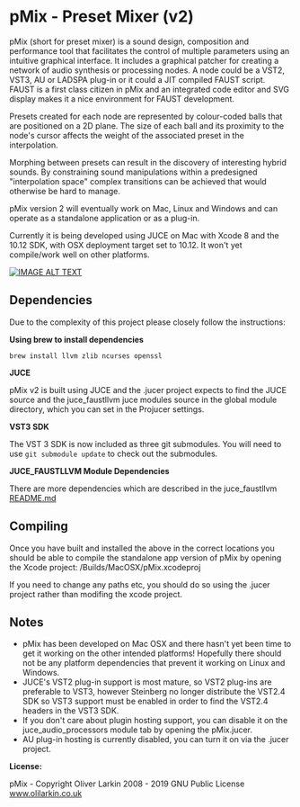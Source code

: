 # pMix - Preset Mixer (v2)

pMix (short for preset mixer) is a sound design, composition and performance tool that facilitates the control of multiple parameters using an intuitive graphical interface. It includes a graphical patcher for creating a network of audio synthesis or processing nodes. A node could be a VST2, VST3, AU or LADSPA plug-in or it could a JIT compiled FAUST script. FAUST is a first class citizen in pMix and an integrated code editor and SVG display makes it a nice environment for FAUST development.

Presets created for each node are represented by colour-coded balls that are positioned on a 2D plane. The size of each ball and its proximity to the node's cursor affects the weight of the associated preset in the interpolation.

Morphing between presets can result in the discovery of interesting hybrid sounds. By constraining sound manipulations within a predesigned "interpolation space" complex transitions can be achieved that would otherwise be hard to manage.

pMix version 2 will eventually work on Mac, Linux and Windows and can operate as a standalone application or as a plug-in.

Currently it is being developed using JUCE on Mac with Xcode 8 and the 10.12 SDK, with OSX deployment target set to 10.12. It won't yet compile/work well on other platforms.

[![IMAGE ALT TEXT](/misc/pMixVimeo.png?raw=true)](https://vimeo.com/122268573 "pMix2 quick demo")


## Dependencies

Due to the complexity of this project please closely follow the instructions:

**Using brew to install dependencies**

```brew install llvm zlib ncurses openssl```

**JUCE**

pMix v2 is built using JUCE and the .jucer project expects to find the JUCE source and the juce_faustllvm juce modules source in the global module directory, which you can set in the Projucer settings.

**VST3 SDK**

The VST 3 SDK is now included as three git submodules. You will need to use ```git submodule update``` to check out the submodules.

**JUCE_FAUSTLLVM Module Dependencies**

There are more dependencies which are described in the juce_faustllvm [README.md](https://github.com/olilarkin/juce_faustllvm)


## Compiling

Once you have built and installed the above in the correct locations you should be able to compile the standalone app version of pMix by opening the Xcode project: /Builds/MacOSX/pMix.xcodeproj

If you need to change any paths etc, you should do so using the .jucer project rather than modifing the xcode project.

## Notes

* pMix has been developed on Mac OSX and there hasn't yet been time to get it working on the other intended platforms! Hopefully there should not be any platform dependencies that prevent it working on Linux and Windows.
* JUCE's VST2 plug-in support is most mature, so VST2 plug-ins are preferable to VST3, however Steinberg no longer distribute the VST2.4 SDK so VST3 support must be enabled in order to find the VST2.4 headers in the VST3 SDK.
* If you don't care about plugin hosting support, you can disable it on the juce_audio_processors module tab by opening the pMix.jucer.
* AU plug-in hosting is currently disabled, you can turn it on via the .jucer project.

**License:**

pMix - Copyright Oliver Larkin 2008 - 2019 
GNU Public License  
www.olilarkin.co.uk
